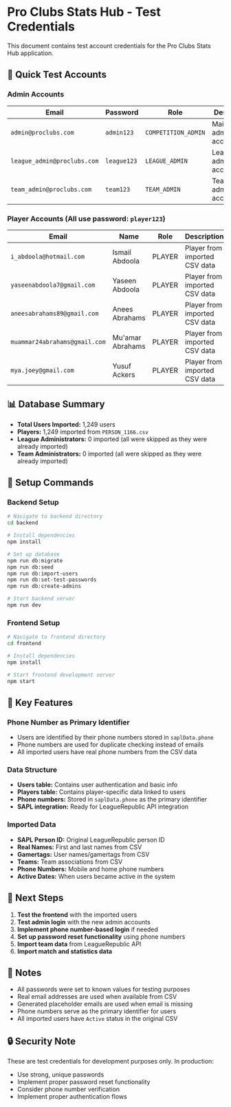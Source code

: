 # Pro Clubs Stats Hub - Test Credentials

This document contains test account credentials for the Pro Clubs Stats Hub application.

## 🔑 Quick Test Accounts

### Admin Accounts

| Email                       | Password    | Role                | Description                  |
| --------------------------- | ----------- | ------------------- | ---------------------------- |
| `admin@proclubs.com`        | `admin123`  | `COMPETITION_ADMIN` | Main administrator account   |
| `league_admin@proclubs.com` | `league123` | `LEAGUE_ADMIN`      | League administrator account |
| `team_admin@proclubs.com`   | `team123`   | `TEAM_ADMIN`        | Team administrator account   |

### Player Accounts (All use password: `player123`)

| Email                         | Name             | Role   | Description                   |
| ----------------------------- | ---------------- | ------ | ----------------------------- |
| `i_abdoola@hotmail.com`       | Ismail Abdoola   | PLAYER | Player from imported CSV data |
| `yaseenabdoola7@gmail.com`    | Yaseen Abdoola   | PLAYER | Player from imported CSV data |
| `aneesabrahams89@gmail.com`   | Anees Abrahams   | PLAYER | Player from imported CSV data |
| `muammar24abrahams@gmail.com` | Mu'amar Abrahams | PLAYER | Player from imported CSV data |
| `mya.joey@gmail.com`          | Yusuf Ackers     | PLAYER | Player from imported CSV data |

## 📊 Database Summary

- **Total Users Imported:** 1,249 users
- **Players:** 1,249 imported from `PERSON_1166.csv`
- **League Administrators:** 0 imported (all were skipped as they were already imported)
- **Team Administrators:** 0 imported (all were skipped as they were already imported)

## 🔧 Setup Commands

### Backend Setup

```bash
# Navigate to backend directory
cd backend

# Install dependencies
npm install

# Set up database
npm run db:migrate
npm run db:seed
npm run db:import-users
npm run db:set-test-passwords
npm run db:create-admins

# Start backend server
npm run dev
```

### Frontend Setup

```bash
# Navigate to frontend directory
cd frontend

# Install dependencies
npm install

# Start frontend development server
npm start
```

## 📱 Key Features

### Phone Number as Primary Identifier

- Users are identified by their phone numbers stored in `saplData.phone`
- Phone numbers are used for duplicate checking instead of emails
- All imported users have real phone numbers from the CSV data

### Data Structure

- **Users table:** Contains user authentication and basic info
- **Players table:** Contains player-specific data linked to users
- **Phone numbers:** Stored in `saplData.phone` as the primary identifier
- **SAPL integration:** Ready for LeagueRepublic API integration

### Imported Data

- **SAPL Person ID:** Original LeagueRepublic person ID
- **Real Names:** First and last names from CSV
- **Gamertags:** User names/gamertags from CSV
- **Teams:** Team associations from CSV
- **Phone Numbers:** Mobile and home phone numbers
- **Active Dates:** When users became active in the system

## 🚀 Next Steps

1. **Test the frontend** with the imported users
2. **Test admin login** with the new admin accounts
3. **Implement phone number-based login** if needed
4. **Set up password reset functionality** using phone numbers
5. **Import team data** from LeagueRepublic API
6. **Import match and statistics data**

## 📝 Notes

- All passwords were set to known values for testing purposes
- Real email addresses are used when available from CSV
- Generated placeholder emails are used when email is missing
- Phone numbers serve as the primary identifier for users
- All imported users have `Active` status in the original CSV

## 🔒 Security Note

These are test credentials for development purposes only. In production:

- Use strong, unique passwords
- Implement proper password reset functionality
- Consider phone number verification
- Implement proper authentication flows
